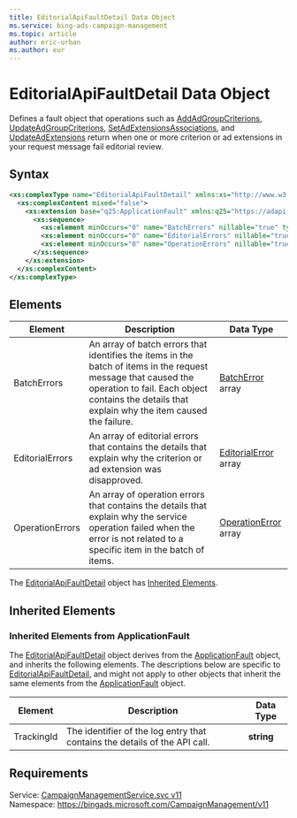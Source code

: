 ```yaml
---
title: EditorialApiFaultDetail Data Object
ms.service: bing-ads-campaign-management
ms.topic: article
author: eric-urban
ms.author: eur
---
```

# EditorialApiFaultDetail Data Object
Defines a fault object that operations such as [AddAdGroupCriterions](../campaign-management/addadgroupcriterions.md), [UpdateAdGroupCriterions](../campaign-management/updateadgroupcriterions.md), [SetAdExtensionsAssociations](../campaign-management/setadextensionsassociations.md), and [UpdateAdExtensions](../campaign-management/updateadextensions.md) return when one or more criterion or ad extensions in your request message fail editorial review.

## Syntax
```xml
<xs:complexType name="EditorialApiFaultDetail" xmlns:xs="http://www.w3.org/2001/XMLSchema">
  <xs:complexContent mixed="false">
    <xs:extension base="q25:ApplicationFault" xmlns:q25="https://adapi.microsoft.com">
      <xs:sequence>
        <xs:element minOccurs="0" name="BatchErrors" nillable="true" type="tns:ArrayOfBatchError" />
        <xs:element minOccurs="0" name="EditorialErrors" nillable="true" type="tns:ArrayOfEditorialError" />
        <xs:element minOccurs="0" name="OperationErrors" nillable="true" type="tns:ArrayOfOperationError" />
      </xs:sequence>
    </xs:extension>
  </xs:complexContent>
</xs:complexType>
```

## <a name="elements"></a>Elements

|Element|Description|Data Type|
|-----------|---------------|-------------|
|<a name="batcherrors"></a>BatchErrors|An array of batch errors that identifies the items in the batch of items in the request message that caused the operation to fail. Each object contains the details that explain why the item caused the failure.|[BatchError](batcherror.md) array|
|<a name="editorialerrors"></a>EditorialErrors|An array of editorial errors that contains the details that explain why the criterion or ad extension was disapproved.|[EditorialError](editorialerror.md) array|
|<a name="operationerrors"></a>OperationErrors|An array of operation errors that contains the details that explain why the service operation failed when the error is not related to a specific item in the batch of items.|[OperationError](operationerror.md) array|

The [EditorialApiFaultDetail](editorialapifaultdetail.md) object has [Inherited Elements](#inheritedelements).

## <a name="inheritedelements"></a>Inherited Elements

### <a name="inheritedelementsapplicationfault"></a>Inherited Elements from ApplicationFault
The [EditorialApiFaultDetail](editorialapifaultdetail.md) object derives from the [ApplicationFault](applicationfault.md) object, and inherits the following elements. The descriptions below are specific to [EditorialApiFaultDetail](editorialapifaultdetail.md), and might not apply to other objects that inherit the same elements from the [ApplicationFault](applicationfault.md) object.  

|Element|Description|Data Type|
|-----------|---------------|-------------|
|<a name="trackingid"></a>TrackingId|The identifier of the log entry that contains the details of the API call.|**string**|

## Requirements
Service: [CampaignManagementService.svc v11](https://campaign.api.bingads.microsoft.com/Api/Advertiser/CampaignManagement/v11/CampaignManagementService.svc)  
Namespace: https://bingads.microsoft.com/CampaignManagement/v11  

